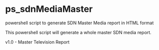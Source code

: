 # ps_sdnMediaMaster
powershell script to generate SDN Master Media report in HTML format

This powershell script will generate a whole master SDN media report.  

v1.0 - Master Television Report
